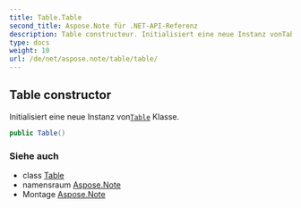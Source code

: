 ```yaml
---
title: Table.Table
second_title: Aspose.Note für .NET-API-Referenz
description: Table constructeur. Initialisiert eine neue Instanz vonTable Klasse.
type: docs
weight: 10
url: /de/net/aspose.note/table/table/
---
```

## Table constructor

Initialisiert eine neue Instanz von[`Table`](../) Klasse.

```csharp
public Table()
```

### Siehe auch

* class [Table](../)
* namensraum [Aspose.Note](../../table/)
* Montage [Aspose.Note](../../../)


